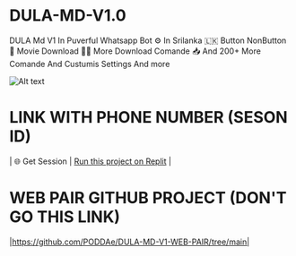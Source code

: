 # DULA-MD-V1.0
DULA Md V1 In Puverful Whatsapp Bot ⚙️ In Srilanka 🇱🇰 Button NonButton 🔢 Movie Download 🍟📂 More Download Comande 📥 And  200+ More Comande And Custumis Settings And more


![Alt text](https://github.com/PODDAe/DULA-MD-V1.0/blob/main/IMAGES/DULA-MD-LOGO.png?raw=true)






# LINK WITH PHONE NUMBER (SESON ID)
| 🌐 Get Session | [Run this project on Replit](https://replit.com/@camalkaakash2/DULA-MD-V1-WEB-PAIR?v=1) |



# WEB PAIR GITHUB PROJECT (DON'T GO THIS LINK)
|https://github.com/PODDAe/DULA-MD-V1-WEB-PAIR/tree/main|
